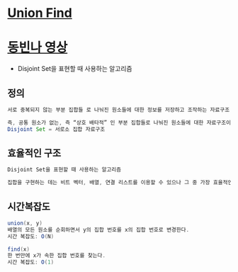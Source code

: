 # [Union Find](https://gmlwjd9405.github.io/2018/08/31/algorithm-union-find.html)
# [동빈나 영상](https://www.youtube.com/watch?v=AMByrd53PHM)
* Disjoint Set을 표현할 때 사용하는 알고리즘

## 정의
```java
서로 중복되지 않는 부분 집합들 로 나눠진 원소들에 대한 정보를 저장하고 조작하는 자료구조

즉, 공통 원소가 없는, 즉 “상호 배타적” 인 부분 집합들로 나눠진 원소들에 대한 자료구조이다.
Disjoint Set = 서로소 집합 자료구조
```

## 효율적인 구조
```java
Disjoint Set을 표현할 때 사용하는 알고리즘

집합을 구현하는 데는 비트 벡터, 배열, 연결 리스트를 이용할 수 있으나 그 중 가장 효율적인 트리 구조 (아래 참고*)를 이용하여 구현한다.
```


## 시간복잡도
```java
union(x, y)
배열의 모든 원소를 순회하면서 y의 집합 번호를 x의 집합 번호로 변경한다.
시간 복잡도: O(N)

find(x)
한 번만에 x가 속한 집합 번호를 찾는다.
시간 복잡도: O(1)
```
